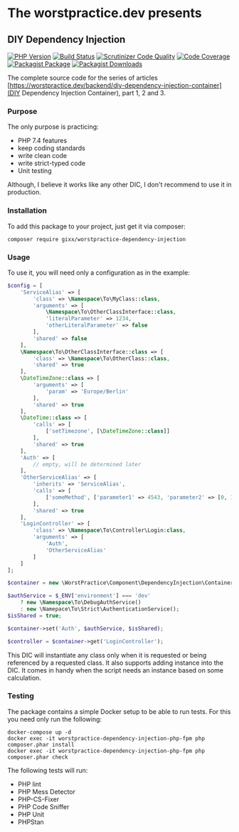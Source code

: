 # The worstpractice.dev presents

## DIY Dependency Injection

[![PHP Version](https://img.shields.io/badge/PHP-7.4-blue)](https://www.php.net/ChangeLog-7.php#7.4.5)
[![Build Status](https://scrutinizer-ci.com/g/Gixx/worstpractice-dependency-injection/badges/build.png?b=master)](https://scrutinizer-ci.com/g/Gixx/worstpractice-dependency-injection/build-status/master)
[![Scrutinizer Code Quality](https://scrutinizer-ci.com/g/Gixx/worstpractice-dependency-injection/badges/quality-score.png?b=master)](https://scrutinizer-ci.com/g/Gixx/worstpractice-dependency-injection/?branch=master)
[![Code Coverage](https://scrutinizer-ci.com/g/Gixx/worstpractice-dependency-injection/badges/coverage.png?b=master)](https://scrutinizer-ci.com/g/Gixx/worstpractice-dependency-injection/?branch=master)
[![Packagist Package](https://flat.badgen.net/packagist/name/gixx/worstpractice-dependency-injection)](https://packagist.org/packages/gixx/worstpractice-dependency-injection)
[![Packagist Downloads](https://flat.badgen.net/packagist/dt/gixx/worstpractice-dependency-injection)](https://packagist.org/packages/gixx/worstpractice-dependency-injection)

The complete source code for the series of articles [https://worstpractice.dev/backend/diy-dependency-injection-container](DIY Dependency Injection Container), part 1, 2 and 3.

### Purpose

The only purpose is practicing:
* PHP 7.4 features
* keep coding standards
* write clean code
* write strict-typed code
* Unit testing

Although, I believe it works like any other DIC, I don't recommend to use it in production.   

### Installation

To add this package to your project, just get it via composer:

```
composer require gixx/worstpractice-dependency-injection
```

### Usage

To use it, you will need only a configuration as in the example:

```php
$config = [
    'ServiceAlias' => [
        'class' => \Namespace\To\MyClass::class,
        'arguments' => [
            \Namespace\To\OtherClassInterface::class,
            'literalParameter' => 1234,
            'otherLiteralParameter' => false
        ],
        'shared' => false           
    ],
    \Namespace\To\OtherClassInterface::class => [
        'class' => \Namespace\To\OtherClass::class,
        'shared' => true
    ],
    \DateTimeZone::class => [
        'arguments' => [
            'param' => 'Europe/Berlin'
        ],
        'shared' => true
    ],
    \DateTime::class => [
        'calls' => [
            ['setTimezone', [\DateTimeZone::class]]
        ],
        'shared' => true
    ],
    'Auth' => [
        // empty, will be determined later
    ],
    'OtherServiceAlias' => [
        'inherits' => 'ServiceAlias',
        'calls' => [
            ['someMethod', ['parameter1' => 4543, 'parameter2' => [0, 1, 2], \DateTime::class]]
        ],
        'shared' => true       
    ],
    'LoginController' => [
        'class' => \Namespace\To\Controller\Login:class,
        'arguments' => [
            'Auth',
            'OtherServiceAlias'
        ]   
    ]
];

$container = new \WorstPractice\Component\DependencyInjection\Container($config);

$authService = $_ENV['environment'] === 'dev'
    ? new \Namespace\To\DebugAuthService()
    : new \Namepace\To\Strict\AuthenticationService();
$isShared = true;

$container->set('Auth', $authService, $isShared);

$controller = $container->get('LoginController');
```

This DIC will instantiate any class only when it is requested or being referenced by a requested class. It also 
supports adding instance into the DIC. It comes in handy when the script needs an instance based on some calculation. 

### Testing

The package contains a simple Docker setup to be able to run tests. For this you need only run the following:
```
docker-compose up -d
docker exec -it worstpractice-dependency-injection-php-fpm php composer.phar install
docker exec -it worstpractice-dependency-injection-php-fpm php composer.phar check
```

The following tests will run:
* PHP lint
* PHP Mess Detector
* PHP-CS-Fixer
* PHP Code Sniffer
* PHP Unit
* PHPStan
